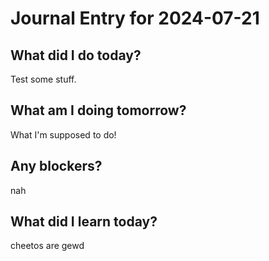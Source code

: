 # Journal Entry for 2024-07-21
## What did I do today?
Test some stuff.
## What am I doing tomorrow?
What I'm supposed to do!  
## Any blockers?
nah
## What did I learn today?
cheetos are gewd

